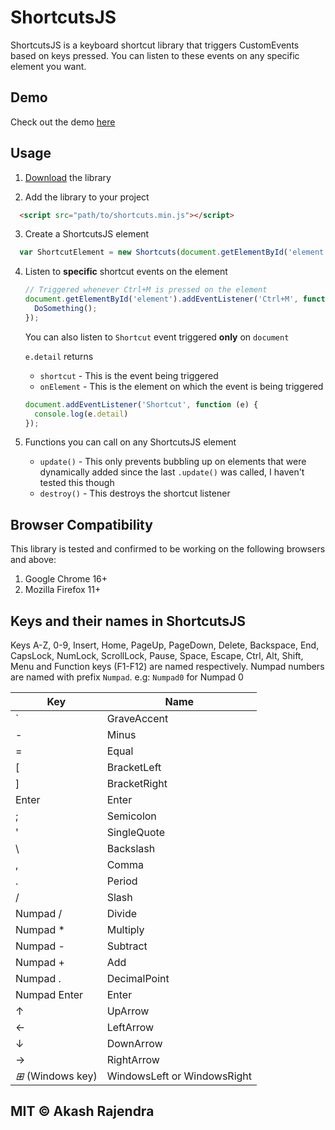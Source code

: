 # ShortcutsJS

ShortcutsJS is a keyboard shortcut library that triggers CustomEvents based on keys pressed. You can listen to these events on any specific element you want.

## Demo

Check out the demo [here](https://arjndr.github.io/ShortcutsJS)

## Usage

1. [Download](https://github.com/arjndr/shortcuts.js) the library

2. Add the library to your project
  ```html
    <script src="path/to/shortcuts.min.js"></script>
  ```

3. Create a ShortcutsJS element
  ```javascript
    var ShortcutElement = new Shortcuts(document.getElementById('element'));
  ```

4. Listen to **specific** shortcut events on the element
    ```javascript
    // Triggered whenever Ctrl+M is pressed on the element
    document.getElementById('element').addEventListener('Ctrl+M', function(){
      DoSomething();
    });
    ```

    You can also listen to `Shortcut` event triggered **only** on `document`

    `e.detail` returns 
      + `shortcut` - This is the event being triggered
      + `onElement` - This is the element on which the event is being triggered
    
    ```javascript
    document.addEventListener('Shortcut', function (e) {
      console.log(e.detail)
    });
    ```

5. Functions you can call on any ShortcutsJS element
    + `update()` - This only prevents bubbling up on elements that were dynamically added since the last `.update()` was called, I haven't tested this though
    + `destroy()` - This destroys the shortcut listener

## Browser Compatibility

This library is tested and confirmed to be working on the following browsers and above:

1. Google Chrome 16+
2. Mozilla Firefox 11+

## Keys and their names in ShortcutsJS

Keys A-Z, 0-9, Insert, Home, PageUp, PageDown, Delete, Backspace, End, CapsLock, NumLock, ScrollLock, Pause, Space, Escape, Ctrl, Alt, Shift, Menu and Function keys (F1-F12) are named respectively. Numpad numbers are named with prefix `Numpad`. e.g: `Numpad0` for Numpad 0

| Key                        | Name                          |
| -------------------------- | ----------------------------- |
| \`                         | GraveAccent                   |
| -                          | Minus                         |
| =                          | Equal                         |
| \[                         | BracketLeft                   |
| \]                         | BracketRight                  |
| Enter                      | Enter                         |
| ;                          | Semicolon                     |
| '                          | SingleQuote                   |
| \\                         | Backslash                     |
| ,                          | Comma                         |
| .                          | Period                        |
| /                          | Slash                         |
| Numpad /                   | Divide                        |
| Numpad *                   | Multiply                      |
| Numpad -                   | Subtract                      |
| Numpad +                   | Add                           |
| Numpad .                   | DecimalPoint                  |
| Numpad Enter               | Enter                         |
| &#x2191;                   | UpArrow                       |
| &#x2190;                   | LeftArrow                     |
| &#x2193;                   | DownArrow                     |
| &#x2192;                   | RightArrow                    |
| *&#8862;* (Windows key)    | WindowsLeft or WindowsRight   |


## MIT &copy; Akash Rajendra